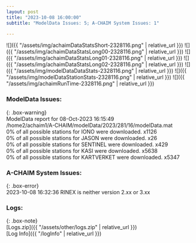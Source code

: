 ```yaml
---
layout: post
title: "2023-10-08 16:00:00"
subtitle: "ModelData Issues: 5; A-CHAIM System Issues: 1"

---
```


![]({{ "/assets/img/achaimDataStatsShort-2328116.png" | relative_url }})
![]({{ "/assets/img/achaimDataStatsLong00-2328116.png" | relative_url }})
![]({{ "/assets/img/achaimDataStatsLong01-2328116.png" | relative_url }})
![]({{ "/assets/img/achaimDataStatsLong02-2328116.png" | relative_url }})
![]({{ "/assets/img/modelDataDataStats-2328116.png" | relative_url }})
![]({{ "/assets/img/modelDataStationStats-2328116.png" | relative_url }})
![]({{ "/assets/img/achaimRunTime-2328116.png" | relative_url }})


### ModelData Issues:  
  
{: .box-warning}  
 ModelData report for 08-Oct-2023 16:15:49   
 /home2/achaim1/A-CHAIM/modelData/2023/281/16/modelData.mat   
 0% of all possible stations for IONO were downloaded. x1126   
 0% of all possible stations for JASON were downloaded. x26   
 0% of all possible stations for SENTINEL were downloaded. x429   
 0% of all possible stations for KASI were downloaded. x5638   
 0% of all possible stations for KARTVERKET were downloaded. x5347   
  
### A-CHAIM System Issues:  
  
{: .box-error}  
2023-10-08 16:32:36 RINEX is neither version 2.xx or 3.xx  

### Logs:  
  
{: .box-note}  
[Logs.zip]({{ "/assets/other/logs.zip" | relative_url }})  
[Log Info]({{ "/logInfo" | relative_url }})  

